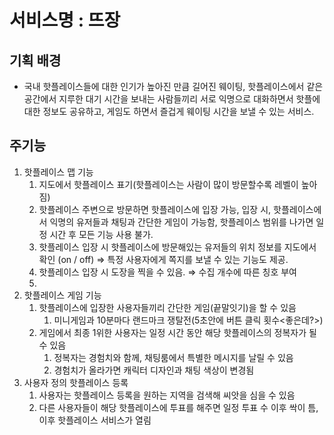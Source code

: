 # 서비스명 : 뜨장

## 기획 배경

- 국내 핫플레이스들에 대한 인기가 높아진 만큼 길어진 웨이팅, 핫플레이스에서 같은 공간에서 지루한 대기 시간을 보내는 사람들끼리 서로 익명으로 대화하면서 핫플에 대한 정보도 공유하고, 게임도 하면서 즐겁게 웨이팅 시간을 보낼 수 있는 서비스.

## 주기능

1. 핫플레이스 맵 기능
    1. 지도에서 핫플레이스 표기(핫플레이스는 사람이 많이 방문할수록 레벨이 높아짐)
    2. 핫플레이스 주변으로 방문하면 핫플레이스에 입장 가능, 입장 시,  핫플레이스에서 익명의 유저들과 채팅과 간단한 게임이 가능함, 핫플레이스 범위를 나가면 일정 시간 후 모든 기능 사용 불가.
    3. 핫플레이스 입장 시 핫플레이스에 방문해있는 유저들의 위치 정보를 지도에서 확인 (on / off)  ⇒ 특정 사용자에게 쪽지를 보낼 수 있는 기능도 제공.
    4. 핫플레이스 입장 시 도장을 찍을 수 있음. ⇒ 수집 개수에 따른 칭호 부여
    5.
2. 핫플레이스 게임 기능
    1. 핫플레이스에 입장한 사용자들끼리 간단한 게임(끝말잇기)을 할 수 있음
        1. 미니게임과 10분마다 랜드마크 쟁탈전(5초안에 버튼 클릭 횟수<좋은데?>)
    2. 게임에서 최종 1위한 사용자는 일정 시간 동안 해당 핫플레이스의 정복자가 될 수 있음
        1. 정복자는 경험치와 함께, 채팅룸에서 특별한 메시지를 날릴 수 있음
        2. 경험치가 올라가면 캐릭터 디자인과 채팅 색상이 변경됨
3. 사용자 정의 핫플레이스 등록
    1. 사용자는 핫플레이스 등록을 원하는 지역을 검색해 씨앗을 심을 수 있음
    2. 다른 사용자들이 해당 핫플레이스에 투표를 해주면 일정 투표 수 이후 싹이 틈, 이후 핫플레이스 서비스가 열림